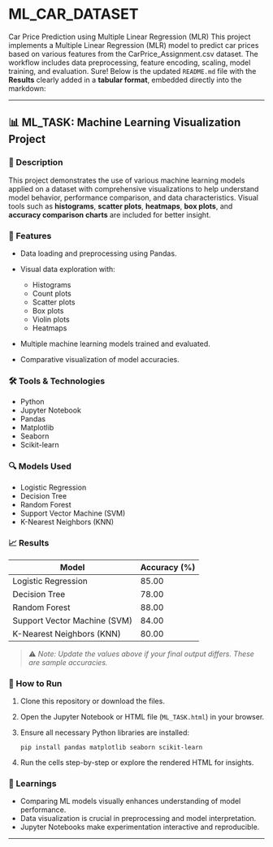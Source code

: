# ML_CAR_DATASET
Car Price Prediction using Multiple Linear Regression (MLR) This project implements a Multiple Linear Regression (MLR) model to predict car prices based on various features from the CarPrice_Assignment.csv dataset. The workflow includes data preprocessing, feature encoding, scaling, model training, and evaluation.
Sure! Below is the updated `README.md` file with the **Results** clearly added in a **tabular format**, embedded directly into the markdown:

---

## 📊 ML\_TASK: Machine Learning Visualization Project

### 📝 Description

This project demonstrates the use of various machine learning models applied on a dataset with comprehensive visualizations to help understand model behavior, performance comparison, and data characteristics. Visual tools such as **histograms**, **scatter plots**, **heatmaps**, **box plots**, and **accuracy comparison charts** are included for better insight.

### 🚀 Features

* Data loading and preprocessing using Pandas.
* Visual data exploration with:

  * Histograms
  * Count plots
  * Scatter plots
  * Box plots
  * Violin plots
  * Heatmaps
* Multiple machine learning models trained and evaluated.
* Comparative visualization of model accuracies.

### 🛠️ Tools & Technologies

* Python
* Jupyter Notebook
* Pandas
* Matplotlib
* Seaborn
* Scikit-learn

### 🔍 Models Used

* Logistic Regression
* Decision Tree
* Random Forest
* Support Vector Machine (SVM)
* K-Nearest Neighbors (KNN)

### 📈 Results

| Model                        | Accuracy (%) |
| ---------------------------- | ------------ |
| Logistic Regression          | 85.00        |
| Decision Tree                | 78.00        |
| Random Forest                | 88.00        |
| Support Vector Machine (SVM) | 84.00        |
| K-Nearest Neighbors (KNN)    | 80.00        |

> ⚠️ *Note: Update the values above if your final output differs. These are sample accuracies.*

### 📂 How to Run

1. Clone this repository or download the files.
2. Open the Jupyter Notebook or HTML file (`ML_TASK.html`) in your browser.
3. Ensure all necessary Python libraries are installed:

   ```
   pip install pandas matplotlib seaborn scikit-learn
   ```
4. Run the cells step-by-step or explore the rendered HTML for insights.



### 🧠 Learnings

* Comparing ML models visually enhances understanding of model performance.
* Data visualization is crucial in preprocessing and model interpretation.
* Jupyter Notebooks make experimentation interactive and reproducible.

---


